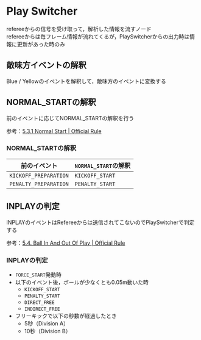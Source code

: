 # Play Switcher

refereeからの信号を受け取って，解析した情報を流すノード  
refereeからは毎フレーム情報が流れてくるが，PlaySwitcherからの出力時は情報に更新があった時のみ

## 敵味方イベントの解釈

Blue / Yellowのイベントを解釈して，敵味方のイベントに変換する

## NORMAL_STARTの解釈

前のイベントに応じてNORMAL_STARTの解釈を行う

参考：[5.3.1 Normal Start | Official Rule](https://robocup-ssl.github.io/ssl-rules/sslrules.html#_normal_start)

### NORMAL_STARTの解釈

| 前のイベント          | `NORMAL_START`の解釈 |
| --------------------- | -------------------- |
| `KICKOFF_PREPARATION` | `KICKOFF_START`      |
| `PENALTY_PREPARATION` | `PENALTY_START`      |

## INPLAYの判定

INPLAYのイベントはRefereeからは送信されてこないのでPlaySwitcherで判定する

参考：[5.4. Ball In And Out Of Play | Official Rule](https://robocup-ssl.github.io/ssl-rules/sslrules.html#_ball_in_and_out_of_play)

### INPLAYの判定

- `FORCE_START`発動時
- 以下のイベント後，ボールが少なくとも0.05m動いた時
  - `KICKOFF_START`
  - `PENALTY_START`
  - `DIRECT_FREE`
  - `INDIRECT_FREE`
- フリーキックで以下の秒数が経過したとき
  - 5秒（Division A）
  - 10秒（Division B）
